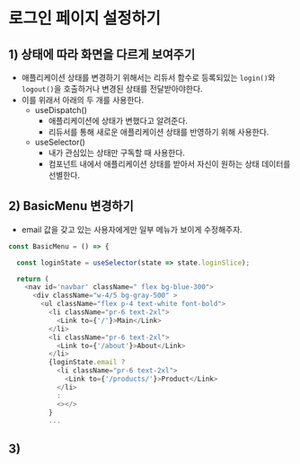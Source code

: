 # 로그인 페이지 설정하기
## 1) 상태에 따라 화면을 다르게 보여주기
- 애플리케이션 상태를 변경하기 위해서는 리듀서 함수로 등록되있는 `login()`와 `logout()`을 호출하거나 변경된 상태를 전달받아야한다.
- 이를 위래서 아래의 두 개를 사용한다.
	- useDispatch()
		- 애플리케이션에 상태가 변했다고 알려준다.
		- 리듀서를 통해 새로운 애플리케이션 상태를 반영하기 위해 사용한다.
	- useSelector()
		- 내가 관심있는 상태만 구독할 때 사용한다.
		- 컴포넌트 내에서 애플리케이션 상태를 받아서 자신이 원하는 상태 데이터를 선별한다.

## 2) BasicMenu 변경하기
- email 값을 갖고 있는 사용자에게만 일부 메뉴가 보이게 수정해주자.
```javascript
const BasicMenu = () => {

  const loginState = useSelector(state => state.loginSlice);

  return (
    <nav id='navbar' className=" flex bg-blue-300">
      <div className="w-4/5 bg-gray-500" >
        <ul className="flex p-4 text-white font-bold">
          <li className="pr-6 text-2xl">
            <Link to={'/'}>Main</Link>
          </li>
          <li className="pr-6 text-2xl">
            <Link to={'/about'}>About</Link>
          </li>
          {loginState.email ?
            <li className="pr-6 text-2xl">
              <Link to={'/products/'}>Product</Link>
            </li>
            :
            <></>
          }
          ...
```

## 3) 